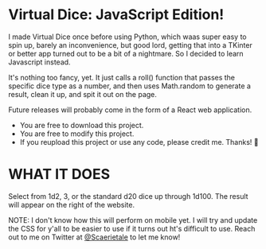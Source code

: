# Virtual Dice: JavaScript Edition!
I made Virtual Dice once before using Python, which waas super easy to spin up, barely an inconvenience, but good lord, getting that into a TKinter or better app turned out to be a bit of a nightmare.  So I decided to learn Javascript instead.

It's nothing too fancy, yet.  It just calls a roll() function that passes the specific dice type as a number,
and then uses Math.random to generate a result, clean it up, and spit it out on the page.

Future releases will probably come in the form of a React web application.

* You are free to download this project.
* You are free to modify this project.
* If you reupload this project or use any code,
please credit me.  Thanks! 💙

# WHAT IT DOES
Select from 1d2, 3, or the standard d20 dice up through 1d100.
The result will appear on the right of the website.

NOTE: I don't know how this will perform on mobile yet.  I will try and update the CSS for y'all to be easier to use if it turns out ht's difficult to use.  Reach out to me on Twitter at [@Scaerietale](https://www.twitter.com/ScaerieTale) to let me know!
